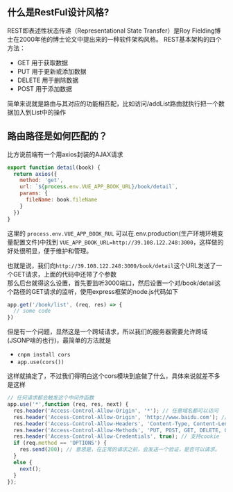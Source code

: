 ## 什么是RestFul设计风格?
REST即表述性状态传递（Representational State Transfer）是Roy Fielding博士在2000年他的博士论文中提出来的一种软件架构风格。
REST基本架构的四个方法：
- GET    用于获取数据
- PUT    用于更新或添加数据
- DELETE 用于删除数据
- POST   用于添加数据

简单来说就是路由与其对应的功能相匹配，比如访问/addList路由就执行把一个数据加入到List中的操作

## 路由路径是如何匹配的？
比方说前端有一个用axios封装的AJAX请求

``` javaScript
export function detail(book) {
  return axios({
    method: 'get',
    url: `${process.env.VUE_APP_BOOK_URL}/book/detail`,
    params: {
      fileName: book.fileName
    }
  })
}
```
这里的 `process.env.VUE_APP_BOOK_RUL` 可以在.env.production(生产环境环境变量配置文件)中找到
`VUE_APP_BOOK_URL=http://39.108.122.248:3000`，这样做的好处很明显，便于维护和管理。

也就是说，我们向`http://39.108.122.248:3000/book/detail`这个URL发送了一个GET请求，上面的代码中还带了个参数<br>
那么后台就得这么设置，首先要监听3000端口，然后设置一个对/book/detail这个路径的GET请求的监听，使用express框架的node.js代码如下

``` javaScript
app.get('/book/list', (req, res) => {
  // some code
})
```

但是有一个问题，显然这是一个跨域请求，所以我们的服务器需要允许跨域(JSONP啥的也行)，最简单的方法就是<br>
- `cnpm install cors`
- `app.use(cors())`

这样就搞定了，不过我们得明白这个cors模块到底做了什么，具体来说就差不多是这样

``` javaScript
// 任何请求都会触发这个中间件函数
app.use('*',function (req, res, next) {
  res.header('Access-Control-Allow-Origin', '*'); // 任意域名都可以访问
  res.header('Access-Control-Allow-Origin', 'http://www.baidu.com'); //这 样写，只有www.baidu.com 可以访问。
  res.header('Access-Control-Allow-Headers', 'Content-Type, Content-Length, Authorization, Accept, X-Requested-With , yourHeaderFeild');
  res.header('Access-Control-Allow-Methods', 'PUT, POST, GET, DELETE, OPTIONS');//设置方法
  res.header('Access-Control-Allow-Credentials', true); // 支持cookie
  if (req.method == 'OPTIONS') {
    res.send(200); // 意思是，在正常的请求之前，会发送一个验证，是否可以请求。
  }
  else {
    next();
  }
});
```
